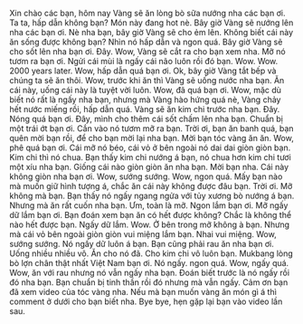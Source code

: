 Xin chào các bạn, hôm nay Vàng sẽ ăn lòng bò sữa nướng nha các bạn ơi. Ta ta, hấp dẫn không bạn? Món này đang hot nè. Bây giờ Vàng sẽ nướng lên nha các bạn ơi. Nè nha bạn, bây giờ Vàng sẽ cho ẻm lên. Không biết cái này ăn sống được không bạn? Nhìn nó hấp dẫn và ngon quá. Bây giờ Vàng sẽ cho sốt lên nha bạn ơi. Đây. Wow, Vàng sẽ cắt ra cho bạn xem nha. Mỡ nó tươm ra bạn ơi. Ngửi cái mùi là ngấy cái não luôn rồi đó bạn. Wow. Wow. 2000 years later. Wow, hấp dẫn quá bạn ơi. Ok, bây giờ Vàng tắt bếp và chúng ta sẽ ăn thôi. Wow, trước khi ăn thì Vàng sẽ uống nước nha bạn. Ăn cái này, uống cái này là tuyệt vời luôn. Wow, đã quá bạn ơi. Wow, mặc dù biết nó rất là ngấy nha bạn, nhưng mà Vàng hào hứng quá nè, Vàng chảy hết nước miếng rồi, hấp dẫn quá. Vàng sẽ ăn kim chi trước nha bạn. Đây. Nóng quá bạn ơi. Đây, mình cho thêm cái sốt chấm lên nha bạn. Chuẩn bị một trái ớt bạn ơi. Cắn vào nó tươm mỡ ra bạn. Trời ơi, bạn ăn banh quá, bạn quên mời bạn rồi, để cho bạn mời lại nha bạn. Mời bạn tóc vàng ăn ăn. Wow, phê quá bạn ơi. Cái mỡ nó béo, cái vỏ ở bên ngoài nó dai dai giòn giòn bạn. Kim chi thì nó chua. Bạn thấy kim chi nướng á bạn, nó chua hơn kim chi tươi một xíu nha bạn. Giống cái nào giòn giòn ăn nha bạn. Mời bạn nha. Cái này không giòn nha bạn ơi. Wow, sướng sướng. Wow, ngon quá. Mấy bạn nào mà muốn giữ hình tượng á, chắc ăn cái này không được đâu bạn. Trời ơi. Mỡ không mà bạn. Bạn thấy nó ngấy ngang ngửa với tủy xương bò nướng á bạn. Nhưng mà ăn rất cuốn nha bạn. Ưm, toàn là mỡ. Ngon lắm bạn ơi. Mỡ ngấy dữ lắm bạn ơi. Bạn đoán xem bạn ăn có hết được không? Chắc là không thể nào hết được bạn. Ngấy dữ lắm. Wow. Ở bên trong mỡ không à bạn. Nhưng mà cái vỏ bên ngoài giòn giòn vui miệng lắm bạn. Nhai vui miệng. Wow, sướng sướng. Nó ngấy dữ luôn á bạn. Bạn cũng phải rau ăn nha bạn ơi. Uống nhiều nhiều vô. Ăn cho nó đã. Cho kim chi vô luôn bạn. Mukbang lòng bò lợn chân thật nhất Việt Nam bạn ơi. Nó ngấy. ngon quá. Wow, ngấy quá. Wow, ăn với rau nhưng nó vẫn ngấy nha bạn. Đoán biết trước là nó ngấy rồi đó nha bạn. Bạn chuẩn bị tinh thần rồi đó nhưng mà vẫn ngấy. Cảm ơn bạn đã xem video của tóc vàng nha. Nếu mà bạn muốn vàng ăn món gì á thì comment ở dưới cho bạn biết nha. Bye bye, hẹn gặp lại bạn vào video lần sau.